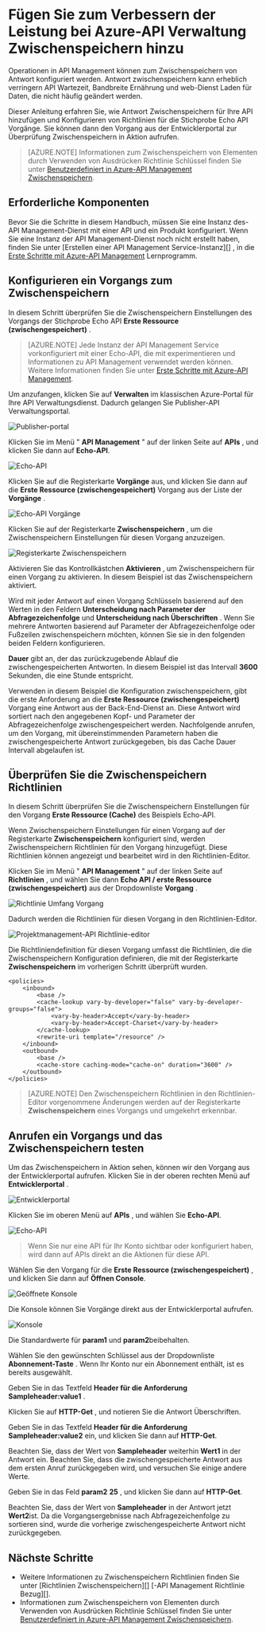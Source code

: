 <properties
    pageTitle="Hinzufügen zur Verbesserung der Leistung bei Azure-API Verwaltung Zwischenspeichern | Microsoft Azure"
    description="Erfahren Sie, wie Sie zur Verbesserung der Wartezeit, Bandbreite und Webdienst für API Management Serviceanrufe zu laden."
    services="api-management"
    documentationCenter=""
    authors="steved0x"
    manager="erikre"
    editor=""/>

<tags
    ms.service="api-management"
    ms.workload="mobile"
    ms.tgt_pltfrm="na"
    ms.devlang="na"
    ms.topic="get-started-article"
    ms.date="10/25/2016"
    ms.author="sdanie"/>

# <a name="add-caching-to-improve-performance-in-azure-api-management"></a>Fügen Sie zum Verbessern der Leistung bei Azure-API Verwaltung Zwischenspeichern hinzu

Operationen in API Management können zum Zwischenspeichern von Antwort konfiguriert werden. Antwort zwischenspeichern kann erheblich verringern API Wartezeit, Bandbreite Ernährung und web-Dienst Laden für Daten, die nicht häufig geändert werden.

Dieser Anleitung erfahren Sie, wie Antwort Zwischenspeichern für Ihre API hinzufügen und Konfigurieren von Richtlinien für die Stichprobe Echo API Vorgänge. Sie können dann den Vorgang aus der Entwicklerportal zur Überprüfung Zwischenspeichern in Aktion aufrufen.

>[AZURE.NOTE] Informationen zum Zwischenspeichern von Elementen durch Verwenden von Ausdrücken Richtlinie Schlüssel finden Sie unter [Benutzerdefiniert in Azure-API Management Zwischenspeichern](api-management-sample-cache-by-key.md).

## <a name="prerequisites"></a>Erforderliche Komponenten

Bevor Sie die Schritte in diesem Handbuch, müssen Sie eine Instanz des-API Management-Dienst mit einer API und ein Produkt konfiguriert. Wenn Sie eine Instanz der API Management-Dienst noch nicht erstellt haben, finden Sie unter [Erstellen einer API Management Service-Instanz][] , in die [Erste Schritte mit Azure-API Management][] Lernprogramm.

## <a name="configure-caching"> </a>Konfigurieren ein Vorgangs zum Zwischenspeichern

In diesem Schritt überprüfen Sie die Zwischenspeichern Einstellungen des Vorgangs der Stichprobe Echo API **Erste Ressource (zwischengespeichert)** .

>[AZURE.NOTE] Jede Instanz der API Management Service vorkonfiguriert mit einer Echo-API, die mit experimentieren und Informationen zu API Management verwendet werden können. Weitere Informationen finden Sie unter [Erste Schritte mit Azure-API Management][].

Um anzufangen, klicken Sie auf **Verwalten** im klassischen Azure-Portal für Ihre API Verwaltungsdienst. Dadurch gelangen Sie Publisher-API Verwaltungsportal.

![Publisher-portal][api-management-management-console]

Klicken Sie im Menü " **API Management** " auf der linken Seite auf **APIs** , und klicken Sie dann auf **Echo-API**.

![Echo-API][api-management-echo-api]

Klicken Sie auf die Registerkarte **Vorgänge** aus, und klicken Sie dann auf die **Erste Ressource (zwischengespeichert)** Vorgang aus der Liste der **Vorgänge** .

![Echo-API Vorgänge][api-management-echo-api-operations]

Klicken Sie auf der Registerkarte **Zwischenspeichern** , um die Zwischenspeichern Einstellungen für diesen Vorgang anzuzeigen.

![Registerkarte Zwischenspeichern][api-management-caching-tab]

Aktivieren Sie das Kontrollkästchen **Aktivieren** , um Zwischenspeichern für einen Vorgang zu aktivieren. In diesem Beispiel ist das Zwischenspeichern aktiviert.

Wird mit jeder Antwort auf einen Vorgang Schlüsseln basierend auf den Werten in den Feldern **Unterscheidung nach Parameter der Abfragezeichenfolge** und **Unterscheidung nach Überschriften** . Wenn Sie mehrere Antworten basierend auf Parameter der Abfragezeichenfolge oder Fußzeilen zwischenspeichern möchten, können Sie sie in den folgenden beiden Feldern konfigurieren.

**Dauer** gibt an, der das zurückzugebende Ablauf die zwischengespeicherten Antworten. In diesem Beispiel ist das Intervall **3600** Sekunden, die eine Stunde entspricht.

Verwenden in diesem Beispiel die Konfiguration zwischenspeichern, gibt die erste Anforderung an die **Erste Ressource (zwischengespeichert)** Vorgang eine Antwort aus der Back-End-Dienst an. Diese Antwort wird sortiert nach den angegebenen Kopf- und Parameter der Abfragezeichenfolge zwischengespeichert werden. Nachfolgende anrufen, um den Vorgang, mit übereinstimmenden Parametern haben die zwischengespeicherte Antwort zurückgegeben, bis das Cache Dauer Intervall abgelaufen ist.

## <a name="caching-policies"> </a>Überprüfen Sie die Zwischenspeichern Richtlinien

In diesem Schritt überprüfen Sie die Zwischenspeichern Einstellungen für den Vorgang **Erste Ressource (Cache)** des Beispiels Echo-API.

Wenn Zwischenspeichern Einstellungen für einen Vorgang auf der Registerkarte **Zwischenspeichern** konfiguriert sind, werden Zwischenspeichern Richtlinien für den Vorgang hinzugefügt. Diese Richtlinien können angezeigt und bearbeitet wird in den Richtlinien-Editor.

Klicken Sie im Menü " **API Management** " auf der linken Seite auf **Richtlinien** , und wählen Sie dann **Echo API / erste Ressource (zwischengespeichert)** aus der Dropdownliste **Vorgang** .

![Richtlinie Umfang Vorgang][api-management-operation-dropdown]

Dadurch werden die Richtlinien für diesen Vorgang in den Richtlinien-Editor.

![Projektmanagement-API Richtlinie-editor][api-management-policy-editor]

Die Richtliniendefinition für diesen Vorgang umfasst die Richtlinien, die die Zwischenspeichern Konfiguration definieren, die mit der Registerkarte **Zwischenspeichern** im vorherigen Schritt überprüft wurden.

    <policies>
        <inbound>
            <base />
            <cache-lookup vary-by-developer="false" vary-by-developer-groups="false">
                <vary-by-header>Accept</vary-by-header>
                <vary-by-header>Accept-Charset</vary-by-header>
            </cache-lookup>
            <rewrite-uri template="/resource" />
        </inbound>
        <outbound>
            <base />
            <cache-store caching-mode="cache-on" duration="3600" />
        </outbound>
    </policies>

>[AZURE.NOTE] Den Zwischenspeichern Richtlinien in den Richtlinien-Editor vorgenommene Änderungen werden auf der Registerkarte **Zwischenspeichern** eines Vorgangs und umgekehrt erkennbar.

## <a name="test-operation"> </a>Anrufen ein Vorgangs und das Zwischenspeichern testen

Um das Zwischenspeichern in Aktion sehen, können wir den Vorgang aus der Entwicklerportal aufrufen. Klicken Sie in der oberen rechten Menü auf **Entwicklerportal** .

![Entwicklerportal][api-management-developer-portal-menu]

Klicken Sie im oberen Menü auf **APIs** , und wählen Sie **Echo-API**.

![Echo-API][api-management-apis-echo-api]

>Wenn Sie nur eine API für Ihr Konto sichtbar oder konfiguriert haben, wird dann auf APIs direkt an die Aktionen für diese API.

Wählen Sie den Vorgang für die **Erste Ressource (zwischengespeichert)** , und klicken Sie dann auf **Öffnen Console**.

![Geöffnete Konsole][api-management-open-console]

Die Konsole können Sie Vorgänge direkt aus der Entwicklerportal aufrufen.

![Konsole][api-management-console]

Die Standardwerte für **param1** und **param2**beibehalten.

Wählen Sie den gewünschten Schlüssel aus der Dropdownliste **Abonnement-Taste** . Wenn Ihr Konto nur ein Abonnement enthält, ist es bereits ausgewählt.

Geben Sie in das Textfeld **Header für die Anforderung** **Sampleheader:value1** .

Klicken Sie auf **HTTP-Get** , und notieren Sie die Antwort Überschriften.

Geben Sie in das Textfeld **Header für die Anforderung** **Sampleheader:value2** ein, und klicken Sie dann auf **HTTP-Get**.

Beachten Sie, dass der Wert von **Sampleheader** weiterhin **Wert1** in der Antwort ein. Beachten Sie, dass die zwischengespeicherte Antwort aus dem ersten Anruf zurückgegeben wird, und versuchen Sie einige andere Werte.

Geben Sie in das Feld **param2** **25** , und klicken Sie dann auf **HTTP-Get**.

Beachten Sie, dass der Wert von **Sampleheader** in der Antwort jetzt **Wert2**ist. Da die Vorgangsergebnisse nach Abfragezeichenfolge zu sortieren sind, wurde die vorherige zwischengespeicherte Antwort nicht zurückgegeben.

## <a name="next-steps"> </a>Nächste Schritte

-   Weitere Informationen zu Zwischenspeichern Richtlinien finden Sie unter [Richtlinien Zwischenspeichern][] [-API Management Richtlinie Bezug][].
-   Informationen zum Zwischenspeichern von Elementen durch Verwenden von Ausdrücken Richtlinie Schlüssel finden Sie unter [Benutzerdefiniert in Azure-API Management Zwischenspeichern](api-management-sample-cache-by-key.md).

[api-management-management-console]: ./media/api-management-howto-cache/api-management-management-console.png
[api-management-echo-api]: ./media/api-management-howto-cache/api-management-echo-api.png
[api-management-echo-api-operations]: ./media/api-management-howto-cache/api-management-echo-api-operations.png
[api-management-caching-tab]: ./media/api-management-howto-cache/api-management-caching-tab.png
[api-management-operation-dropdown]: ./media/api-management-howto-cache/api-management-operation-dropdown.png
[api-management-policy-editor]: ./media/api-management-howto-cache/api-management-policy-editor.png
[api-management-developer-portal-menu]: ./media/api-management-howto-cache/api-management-developer-portal-menu.png
[api-management-apis-echo-api]: ./media/api-management-howto-cache/api-management-apis-echo-api.png
[api-management-open-console]: ./media/api-management-howto-cache/api-management-open-console.png
[api-management-console]: ./media/api-management-howto-cache/api-management-console.png


[How to add operations to an API]: api-management-howto-add-operations.md
[How to add and publish a product]: api-management-howto-add-products.md
[Monitoring and analytics]: api-management-monitoring.md
[Add APIs to a product]: api-management-howto-add-products.md#add-apis
[Publish a product]: api-management-howto-add-products.md#publish-product
[Erste Schritte mit Azure-API Management]: api-management-get-started.md

[Projektmanagement-API Richtlinie Bezug]: https://msdn.microsoft.com/library/azure/dn894081.aspx
[Zwischenspeichern von Richtlinien]: https://msdn.microsoft.com/library/azure/dn894086.aspx

[Erstellen Sie eine Instanz der API Management-Dienst]: api-management-get-started.md#create-service-instance

[Configure an operation for caching]: #configure-caching
[Review the caching policies]: #caching-policies
[Call an operation and test the caching]: #test-operation
[Next steps]: #next-steps
